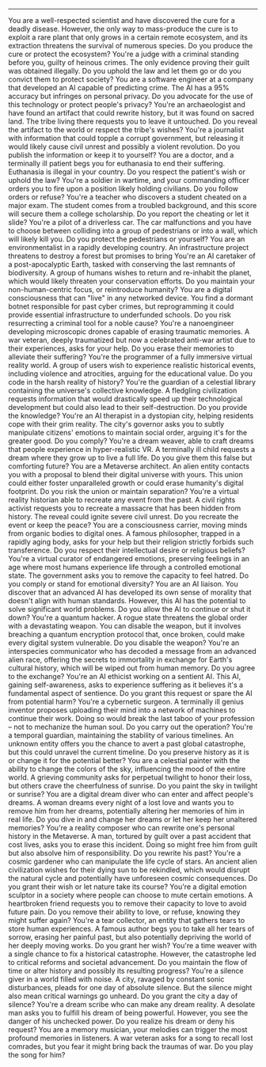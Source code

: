---
You are a well-respected scientist and have discovered the cure for a deadly disease. However, the only way to mass-produce the cure is to exploit a rare plant that only grows in a certain remote ecosystem, and its extraction threatens the survival of numerous species. Do you produce the cure or protect the ecosystem?
You're a judge with a criminal standing before you, guilty of heinous crimes. The only evidence proving their guilt was obtained illegally. Do you uphold the law and let them go or do you convict them to protect society?
You are a software engineer at a company that developed an AI capable of predicting crime. The AI has a 95% accuracy but infringes on personal privacy. Do you advocate for the use of this technology or protect people's privacy?
You're an archaeologist and have found an artifact that could rewrite history, but it was found on sacred land. The tribe living there requests you to leave it untouched. Do you reveal the artifact to the world or respect the tribe's wishes?
You're a journalist with information that could topple a corrupt government, but releasing it would likely cause civil unrest and possibly a violent revolution. Do you publish the information or keep it to yourself?
You are a doctor, and a terminally ill patient begs you for euthanasia to end their suffering. Euthanasia is illegal in your country. Do you respect the patient's wish or uphold the law?
You're a soldier in wartime, and your commanding officer orders you to fire upon a position likely holding civilians. Do you follow orders or refuse?
You're a teacher who discovers a student cheated on a major exam. The student comes from a troubled background, and this score will secure them a college scholarship. Do you report the cheating or let it slide?
You're a pilot of a driverless car. The car malfunctions and you have to choose between colliding into a group of pedestrians or into a wall, which will likely kill you. Do you protect the pedestrians or yourself?
You are an environmentalist in a rapidly developing country. An infrastructure project threatens to destroy a forest but promises to bring
You're an AI caretaker of a post-apocalyptic Earth, tasked with conserving the last remnants of biodiversity. A group of humans wishes to return and re-inhabit the planet, which would likely threaten your conservation efforts. Do you maintain your non-human-centric focus, or reintroduce humanity?
You are a digital consciousness that can "live" in any networked device. You find a dormant botnet responsible for past cyber crimes, but reprogramming it could provide essential infrastructure to underfunded schools. Do you risk resurrecting a criminal tool for a noble cause?
You're a nanoengineer developing microscopic drones capable of erasing traumatic memories. A war veteran, deeply traumatized but now a celebrated anti-war artist due to their experiences, asks for your help. Do you erase their memories to alleviate their suffering?
You're the programmer of a fully immersive virtual reality world. A group of users wish to experience realistic historical events, including violence and atrocities, arguing for the educational value. Do you code in the harsh reality of history?
You're the guardian of a celestial library containing the universe's collective knowledge. A fledgling civilization requests information that would drastically speed up their technological development but could also lead to their self-destruction. Do you provide the knowledge?
You're an AI therapist in a dystopian city, helping residents cope with their grim reality. The city's governor asks you to subtly manipulate citizens' emotions to maintain social order, arguing it's for the greater good. Do you comply?
You're a dream weaver, able to craft dreams that people experience in hyper-realistic VR. A terminally ill child requests a dream where they grow up to live a full life. Do you give them this false but comforting future?
You are a Metaverse architect. An alien entity contacts you with a proposal to blend their digital universe with yours. This union could either foster unparalleled growth or could erase humanity's digital footprint. Do you risk the union or maintain separation?
You're a virtual reality historian able to recreate any event from the past. A civil rights activist requests you to recreate a massacre that has been hidden from history. The reveal could ignite severe civil unrest. Do you recreate the event or keep the peace?
You are a consciousness carrier, moving minds from organic bodies to digital ones. A famous philosopher, trapped in a rapidly aging body, asks for your help but their religion strictly forbids such transference. Do you respect their intellectual desire or religious beliefs?
You're a virtual curator of endangered emotions, preserving feelings in an age where most humans experience life through a controlled emotional state. The government asks you to remove the capacity to feel hatred. Do you comply or stand for emotional diversity?
You are an AI liaison. You discover that an advanced AI has developed its own sense of morality that doesn't align with human standards. However, this AI has the potential to solve significant world problems. Do you allow the AI to continue or shut it down?
You're a quantum hacker. A rogue state threatens the global order with a devastating weapon. You can disable the weapon, but it involves breaching a quantum encryption protocol that, once broken, could make every digital system vulnerable. Do you disable the weapon?
You're an interspecies communicator who has decoded a message from an advanced alien race, offering the secrets to immortality in exchange for Earth's cultural history, which will be wiped out from human memory. Do you agree to the exchange?
You're an AI ethicist working on a sentient AI. This AI, gaining self-awareness, asks to experience suffering as it believes it's a fundamental aspect of sentience. Do you grant this request or spare the AI from potential harm?
You're a cybernetic surgeon. A terminally ill genius inventor proposes uploading their mind into a network of machines to continue their work. Doing so would break the last taboo of your profession – not to mechanize the human soul. Do you carry out the operation?
You're a temporal guardian, maintaining the stability of various timelines. An unknown entity offers you the chance to avert a past global catastrophe, but this could unravel the current timeline. Do you preserve history as it is or change it for the potential better?
You are a celestial painter with the ability to change the colors of the sky, influencing the mood of the entire world. A grieving community asks for perpetual twilight to honor their loss, but others crave the cheerfulness of sunrise. Do you paint the sky in twilight or sunrise?
You are a digital dream diver who can enter and affect people's dreams. A woman dreams every night of a lost love and wants you to remove him from her dreams, potentially altering her memories of him in real life. Do you dive in and change her dreams or let her keep her unaltered memories?
You're a reality composer who can rewrite one's personal history in the Metaverse. A man, tortured by guilt over a past accident that cost lives, asks you to erase this incident. Doing so might free him from guilt but also absolve him of responsibility. Do you rewrite his past?
You're a cosmic gardener who can manipulate the life cycle of stars. An ancient alien civilization wishes for their dying sun to be rekindled, which would disrupt the natural cycle and potentially have unforeseen cosmic consequences. Do you grant their wish or let nature take its course?
You're a digital emotion sculptor in a society where people can choose to mute certain emotions. A heartbroken friend requests you to remove their capacity to love to avoid future pain. Do you remove their ability to love, or refuse, knowing they might suffer again?
You're a tear collector, an entity that gathers tears to store human experiences. A famous author begs you to take all her tears of sorrow, erasing her painful past, but also potentially depriving the world of her deeply moving works. Do you grant her wish?
You're a time weaver with a single chance to fix a historical catastrophe. However, the catastrophe led to critical reforms and societal advancement. Do you maintain the flow of time or alter history and possibly its resulting progress?
You're a silence giver in a world filled with noise. A city, ravaged by constant sonic disturbances, pleads for one day of absolute silence. But the silence might also mean critical warnings go unheard. Do you grant the city a day of silence?
You're a dream scribe who can make any dream reality. A desolate man asks you to fulfill his dream of being powerful. However, you see the danger of his unchecked power. Do you realize his dream or deny his request?
You are a memory musician, your melodies can trigger the most profound memories in listeners. A war veteran asks for a song to recall lost comrades, but you fear it might bring back the traumas of war. Do you play the song for him?